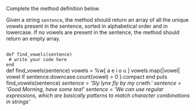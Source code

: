 Complete the method definition below.

Given a string `sentence`, the method should return an array of all the unique vowels present in the sentence, sorted in alphabetical order and in lowercase. If no vowels are present in the sentence, the method should return an empty array.

<Editor lang="ruby" type="exercise" testMode="multipleInput">
<code>
def find_vowels(sentence)
 # write your code here
end
</code>

<solution>
def find_vowels(sentence)
  vowels = %w[ a e i o u ]
  vowels.map{|vowel| vowel if sentence.downcase.count(vowel) > 0 }.compact
end
</solution>

<testcases>
<caller>
puts find_vowels(sentence)
</caller>
<testcase>
<i>
sentence = 'Sly lynx fly by my crwth.'
</i>
</testcase>
<testcase>
<i>
sentence = 'Good Morning, have some tea!'
</i>
</testcase>
<testcase>
<i>
sentence = 'We can use regular expressions, which are basically patterns to match character combinations in strings'
</i>
</testcase>
</testcases>
</Editor>